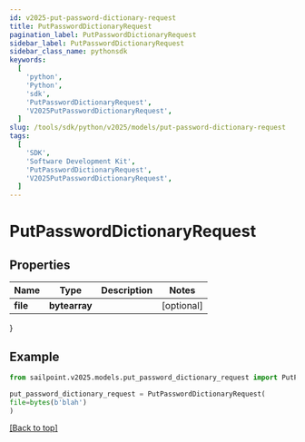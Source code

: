 ```yaml
---
id: v2025-put-password-dictionary-request
title: PutPasswordDictionaryRequest
pagination_label: PutPasswordDictionaryRequest
sidebar_label: PutPasswordDictionaryRequest
sidebar_class_name: pythonsdk
keywords:
  [
    'python',
    'Python',
    'sdk',
    'PutPasswordDictionaryRequest',
    'V2025PutPasswordDictionaryRequest',
  ]
slug: /tools/sdk/python/v2025/models/put-password-dictionary-request
tags:
  [
    'SDK',
    'Software Development Kit',
    'PutPasswordDictionaryRequest',
    'V2025PutPasswordDictionaryRequest',
  ]
---
```


# PutPasswordDictionaryRequest

## Properties

| Name     | Type          | Description | Notes      |
| -------- | ------------- | ----------- | ---------- |
| **file** | **bytearray** |             | [optional] |

}

## Example

```python
from sailpoint.v2025.models.put_password_dictionary_request import PutPasswordDictionaryRequest

put_password_dictionary_request = PutPasswordDictionaryRequest(
file=bytes(b'blah')
)

```

[[Back to top]](#)
